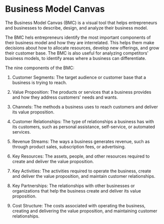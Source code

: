 # Business Model Canvas 

The Business Model Canvas (BMC) is a visual tool that helps entrepreneurs and businesses to describe, design, and analyze their business model. 

The BMC hels entrepreneurs identify the most important components of their business model and how they are interrelated. This helps them make decisions about how to allocate resources, develop new offerings, and grow their customer base. The BMC is also useful for analyzing competitors' business models, to identify areas where a business can differentiate.

The nine components of the BMC:

1. Customer Segments: The target audience or customer base that a business is trying to reach.

2. Value Proposition: The products or services that a business provides and how they address customers' needs and wants.

3. Channels: The methods a business uses to reach customers and deliver its value proposition.

4. Customer Relationships: The type of relationships a business has with its customers, such as personal assistance, self-service, or automated services.

5. Revenue Streams: The ways a business generates revenue, such as through product sales, subscription fees, or advertising.

6. Key Resources: The assets, people, and other resources required to create and deliver the value proposition.

7. Key Activities: The activities required to operate the business, create and deliver the value proposition, and maintain customer relationships.

8. Key Partnerships: The relationships with other businesses or organizations that help the business create and deliver its value proposition.

9. Cost Structure: The costs associated with operating the business, creating and delivering the value proposition, and maintaining customer relationships.
